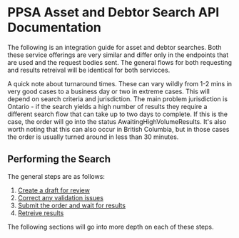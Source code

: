 # PPSA Asset and Debtor Search API Documentation

The following is an integration guide for asset and debtor searches. Both these service offerings are very similar and differ only in the endpoints that are used and the request bodies sent. The general flows for both requesting and results retreival will be identical for both servicces.

A quick note about turnaround times. These can vary wildly from 1-2 mins in very good cases to a business day or two in extreme cases. This will depend on search criteria and jurisdiction. The main problem jurisdiction is Ontario - if the search yields a high number of results they require a different search flow that can take up to two days to complete. If this is the case, the order will go into the status AwaitingHighVolumeResults. It's also worth noting that this can also occur in British Columbia, but in those cases the order is usually turned around in less than 30 minutes.

## Performing the Search

The general steps are as follows:
1. [Create a draft for review](https://github.com/Reg-Hub/API/blob/main/PPSA%20Searches/1.%20Create%20a%20Draft%20for%20Review.md)
2. [Correct any validation issues](https://github.com/Reg-Hub/API/blob/main/PPSA%20Searches/2.%20Correct%20Any%20Validation%20Issues.md)
3. [Submit the order and wait for results](https://github.com/Reg-Hub/API/blob/main/PPSA%20Searches/3.%20Submit%20Order%20and%20Wait%20for%20Results.md)
4. [Retreive results](https://github.com/Reg-Hub/API/blob/main/PPSA%20Searches/4.%20Retreive%20Results.md)

The following sections will go into more depth on each of these steps.
